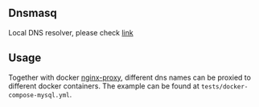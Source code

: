 ## Dnsmasq

Local DNS resolver, please check [link](http://www.thekelleys.org.uk/dnsmasq/doc.html)


## Usage

Together with docker [nginx-proxy](https://github.com/jwilder/nginx-proxy), different dns names can be proxied to different docker containers. The example can be found at `tests/docker-compose-mysql.yml`.

